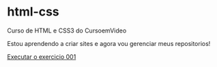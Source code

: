 # html-css
Curso de HTML e CSS3 do CursoemVideo

Estou aprendendo a criar sites e agora vou gerenciar meus repositorios!
 
 <a href=' https://matheusfbarretto.github.io/html-css/exercicios/ex001/index.html'>Executar o exercicio 001 <a>